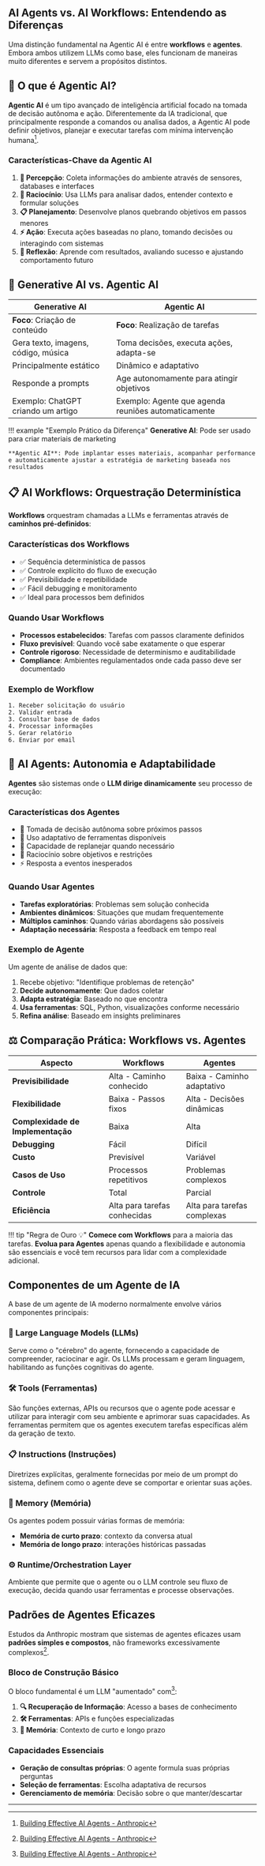 ## AI Agents vs. AI Workflows: Entendendo as Diferenças

Uma distinção fundamental na Agentic AI é entre **workflows** e **agentes**. Embora ambos utilizem LLMs como base, eles funcionam de maneiras muito diferentes e servem a propósitos distintos.

## 🤖 O que é Agentic AI?

**Agentic AI** é um tipo avançado de inteligência artificial focado na tomada de decisão autônoma e ação. Diferentemente da IA tradicional, que principalmente responde a comandos ou analisa dados, a Agentic AI pode definir objetivos, planejar e executar tarefas com mínima intervenção humana[^10].

### Características-Chave da Agentic AI

1. **🎯 Percepção**: Coleta informações do ambiente através de sensores, databases e interfaces
2. **🧠 Raciocínio**: Usa LLMs para analisar dados, entender contexto e formular soluções
3. **📋 Planejamento**: Desenvolve planos quebrando objetivos em passos menores
4. **⚡ Ação**: Executa ações baseadas no plano, tomando decisões ou interagindo com sistemas
5. **🔄 Reflexão**: Aprende com resultados, avaliando sucesso e ajustando comportamento futuro

## 🔄 Generative AI vs. Agentic AI

| **Generative AI** | **Agentic AI** |
|---|---|
| **Foco**: Criação de conteúdo | **Foco**: Realização de tarefas |
| Gera texto, imagens, código, música | Toma decisões, executa ações, adapta-se |
| Principalmente estático | Dinâmico e adaptativo |
| Responde a prompts | Age autonomamente para atingir objetivos |
| Exemplo: ChatGPT criando um artigo | Exemplo: Agente que agenda reuniões automaticamente |

!!! example "Exemplo Prático da Diferença"
    **Generative AI**: Pode ser usado para criar materiais de marketing
    
    **Agentic AI**: Pode implantar esses materiais, acompanhar performance e automaticamente ajustar a estratégia de marketing baseada nos resultados

## 📋 AI Workflows: Orquestração Determinística

**Workflows** orquestram chamadas a LLMs e ferramentas através de **caminhos pré-definidos**:

### Características dos Workflows
- ✅ Sequência determinística de passos
- ✅ Controle explícito do fluxo de execução
- ✅ Previsibilidade e repetibilidade
- ✅ Fácil debugging e monitoramento
- ✅ Ideal para processos bem definidos

### Quando Usar Workflows
- **Processos estabelecidos**: Tarefas com passos claramente definidos
- **Fluxo previsível**: Quando você sabe exatamente o que esperar
- **Controle rigoroso**: Necessidade de determinismo e auditabilidade
- **Compliance**: Ambientes regulamentados onde cada passo deve ser documentado

### Exemplo de Workflow

    1. Receber solicitação do usuário
    2. Validar entrada
    3. Consultar base de dados
    4. Processar informações
    5. Gerar relatório
    6. Enviar por email

## 🤖 AI Agents: Autonomia e Adaptabilidade

**Agentes** são sistemas onde o **LLM dirige dinamicamente** seu processo de execução:

### Características dos Agentes
- 🧠 Tomada de decisão autônoma sobre próximos passos
- 🔄 Uso adaptativo de ferramentas disponíveis
- 🎯 Capacidade de replanejar quando necessário
- 🤔 Raciocínio sobre objetivos e restrições
- ⚡ Resposta a eventos inesperados

### Quando Usar Agentes
- **Tarefas exploratórias**: Problemas sem solução conhecida
- **Ambientes dinâmicos**: Situações que mudam frequentemente
- **Múltiplos caminhos**: Quando várias abordagens são possíveis
- **Adaptação necessária**: Resposta a feedback em tempo real

### Exemplo de Agente
Um agente de análise de dados que:
1. Recebe objetivo: "Identifique problemas de retenção"
2. **Decide autonomamente**: Que dados coletar
3. **Adapta estratégia**: Baseado no que encontra
4. **Usa ferramentas**: SQL, Python, visualizações conforme necessário
5. **Refina análise**: Baseado em insights preliminares

## ⚖️ Comparação Prática: Workflows vs. Agentes

| Aspecto | **Workflows** | **Agentes** |
|---------|---------------|-------------|
| **Previsibilidade** | Alta - Caminho conhecido | Baixa - Caminho adaptativo |
| **Flexibilidade** | Baixa - Passos fixos | Alta - Decisões dinâmicas |
| **Complexidade de Implementação** | Baixa | Alta |
| **Debugging** | Fácil | Difícil |
| **Custo** | Previsível | Variável |
| **Casos de Uso** | Processos repetitivos | Problemas complexos |
| **Controle** | Total | Parcial |
| **Eficiência** | Alta para tarefas conhecidas | Alta para tarefas complexas |

!!! tip "Regra de Ouro 💡"
    **Comece com Workflows** para a maioria das tarefas. **Evolua para Agentes** apenas quando a flexibilidade e autonomia são essenciais e você tem recursos para lidar com a complexidade adicional.

## Componentes de um Agente de IA

A base de um agente de IA moderno normalmente envolve vários componentes principais:

### 🧠 Large Language Models (LLMs)

Serve como o "cérebro" do agente, fornecendo a capacidade de compreender, raciocinar e agir. Os LLMs processam e geram linguagem, habilitando as funções cognitivas do agente.

### 🛠️ Tools (Ferramentas)

São funções externas, APIs ou recursos que o agente pode acessar e utilizar para interagir com seu ambiente e aprimorar suas capacidades. As ferramentas permitem que os agentes executem tarefas específicas além da geração de texto.

### 📋 Instructions (Instruções)

Diretrizes explícitas, geralmente fornecidas por meio de um prompt do sistema, definem como o agente deve se comportar e orientar suas ações.

### 💭 Memory (Memória)

Os agentes podem possuir várias formas de memória:

- **Memória de curto prazo**: contexto da conversa atual
- **Memória de longo prazo**: interações históricas passadas

### ⚙️ Runtime/Orchestration Layer

Ambiente que permite que o agente ou o LLM controle seu fluxo de execução, decida quando usar ferramentas e processe observações.

## Padrões de Agentes Eficazes

Estudos da Anthropic mostram que sistemas de agentes eficazes usam **padrões simples e compostos**, não frameworks excessivamente complexos[^11].

### Bloco de Construção Básico

O bloco fundamental é um LLM "aumentado" com[^12]:

1. **🔍 Recuperação de Informação**: Acesso a bases de conhecimento
2. **🛠️ Ferramentas**: APIs e funções especializadas
3. **🧠 Memória**: Contexto de curto e longo prazo

### Capacidades Essenciais

- **Geração de consultas próprias**: O agente formula suas próprias perguntas
- **Seleção de ferramentas**: Escolha adaptativa de recursos
- **Gerenciamento de memória**: Decisão sobre o que manter/descartar

---

[^10]: [Building Effective AI Agents - Anthropic](https://www.anthropic.com/engineering/building-effective-agents)
[^11]: [Building Effective AI Agents - Anthropic](https://www.anthropic.com/engineering/building-effective-agents)
[^12]: [Building Effective AI Agents - Anthropic](https://www.anthropic.com/engineering/building-effective-agents)